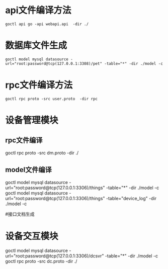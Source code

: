 # api文件编译方法
```shell script
goctl api go -api webapi.api  -dir ./
```

# 数据库文件生成
```shell script
goctl model mysql datasource -url="root:password@tcp(127.0.0.1:3308)/pet" -table="*" -dir ./model -c
```

# rpc文件编译方法
```shell script
goctl rpc proto -src user.proto  -dir rpc
```

# 设备管理模块
##  rpc文件编译
goctl rpc proto -src dm.proto  -dir ./
## model文件编译
goctl model mysql datasource -url="root:password@tcp(127.0.0.1:3306)/things" -table="*" -dir ./model -c
goctl model mysql datasource -url="root:password@tcp(127.0.0.1:3306)/things" -table="device_log" -dir ./model -c

#接口文档生成

# 设备交互模块
goctl model mysql datasource -url="root:password@tcp(127.0.0.1:3306)/dcsvr" -table="*" -dir ./model -c  
goctl rpc proto -src dc.proto  -dir ./